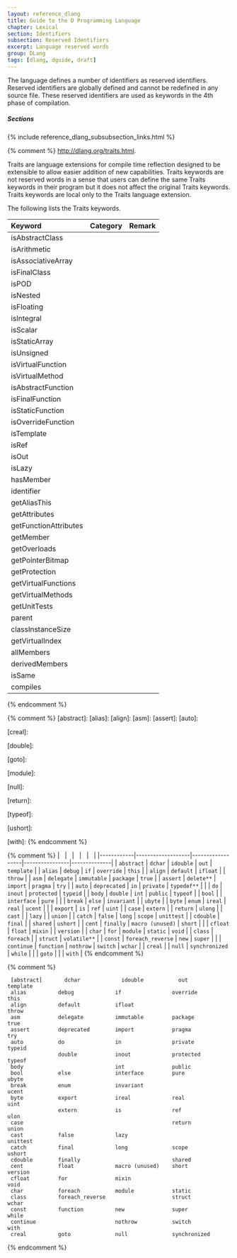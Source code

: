```yaml
---
layout: reference_dlang
title: Guide to the D Programming Language
chapter: Lexical
section: Identifiers
subsection: Reserved Identifiers
excerpt: Language reserved words
group: DLang
tags: [dlang, dguide, draft]
---
```


The language defines a number of identifiers as reserved identifiers.
Reserved identifiers are globally defined and cannot be redefined in any source file.
These reserved identifiers are used as keywords in the 4th phase of compilation.



##### Sections
{% include reference_dlang_subsubsection_links.html %}

{% comment %}
http://dlang.org/traits.html.

Traits are language extensions for compile time reflection designed to be extensible to allow easier addition of new capabilities.
Traits keywords are not reserved words in a sense that users can define the same Traits keywords in their program but it does not affect the original Traits keywords.
Traits keywords are local only to the Traits language extension.

The following lists the Traits keywords.

| Keyword         | Category    | Remark |
|:----------------|-------------|--------|
| isAbstractClass
| isArithmetic
| isAssociativeArray
| isFinalClass
| isPOD
| isNested
| isFloating
| isIntegral
| isScalar
| isStaticArray
| isUnsigned
| isVirtualFunction
| isVirtualMethod
| isAbstractFunction
| isFinalFunction
| isStaticFunction
| isOverrideFunction
| isTemplate
| isRef
| isOut
| isLazy
| hasMember
| identifier
| getAliasThis
| getAttributes
| getFunctionAttributes
| getMember
| getOverloads
| getPointerBitmap
| getProtection
| getVirtualFunctions
| getVirtualMethods
| getUnitTests
| parent
| classInstanceSize
| getVirtualIndex
| allMembers
| derivedMembers
| isSame
| compiles
{% endcomment %}


{% comment %}
[abstract]:
[alias]:
[align]:
[asm]:
[assert]:
[auto]:

[body]:
[bool]:
[break]:
[byte]:

[case]:
[cast]:
[catch]:
[cdouble]:
[cent]:
[cfloat]:
[char]:
[class]:
[const]:
[continue]:
[creal]:

[dchar]:
[debug]:
[default]:
[delegate]:
[deprecated]:
[do]:
[double]:

[else]:
[enum]:
[export]:
[extern]:

[false]:
[final]:
[finally]:
[float]:
[for]:
[foreach]:
[foreach_reverse]:
[function]:

[goto]:

[idouble]:
[if]:
[ifloat]:
[immutable]:
[import]:
[in]:
[inout]:
[int]:
[interface]:
[invariant]:
[ireal]:
[is]:

[lazy]:
[long]:

[macro (unused)]:
[mixin]:
[module]:

[new]:
[nothrow]:
[null]:

[out]:
[override]:

[package]:
[pragma]:
[private]:
[protected]:
[public]:
[pure]:

[real]:
[ref]:
[return]:

[scope]:
[shared]:
[short]:
[static]:
[struct]:
[super]:
[switch]:
[synchronized]:

[template]:
[this]:
[throw]:
[true]:
[try]:
[typeid]:
[typeof]:

[ubyte]:
[ucent]:
[uint]:
[ulong]:
[union]:
[unittest]:
[ushort]:

[version]:
[void]:

[wchar]:
[while]:
[with]:
{% endcomment %}


{% comment %}
| &nbsp;     | &nbsp;            | &nbsp;           | &nbsp;         | &nbsp;       |
|------------|-------------------|------------------|----------------|--------------|
| `abstract` | `dchar`           | `idouble`        | `out`          | `template`   |
| `alias`    | `debug`           | `if`             | `override`     | `this`       |
| `align`    | `default`         | `ifloat`         |                | `throw`      |
| `asm`      | `delegate`        | `immutable`      | `package`      | `true`       |
| `assert`   | `delete**`        | `import`         | `pragma`       | `try`        |
| `auto`     | `deprecated`      | `in`             | `private`      | `typedef**`  |
|            | `do`              | `inout`          | `protected`    | `typeid`     |
| `body`     | `double`          | `int`            | `public`       | `typeof`     |
| `bool`     |                   | `interface`      | `pure`         |              |
| `break`    | `else`            | `invariant`      |                | `ubyte`      |
| `byte`     | `enum`            | `ireal`          | `real`         | `ucent`      |
|            | `export`          | `is`             | `ref`          | `uint`       |
| `case`     | `extern`          |                  | `return`       | `ulong`      |
| `cast`     |                   | `lazy`           |                | `union`      |
| `catch`    | `false`           | `long`           | `scope`        | `unittest`   |
| `cdouble`  | `final`           |                  | `shared`       | `ushort`     |
| `cent`     | `finally`         | `macro (unused)` | `short`        |              |
| `cfloat`   | `float`           | `mixin`          |                | `version`    |
| `char`     | `for`             | `module`         | `static`       | `void`       |
| `class`    | `foreach`         |                  | `struct`       | `volatile**` |
| `const`    | `foreach_reverse` | `new`            | `super`        |              |
| `continue` | `function`        | `nothrow`        | `switch`       | `wchar`      |
| `creal`    |                   | `null`           | `synchronized` | `while`      |
|            | `goto`            |                  |                | `with`       |
{% endcomment %}

{% comment %}
~~~
 [abstract]       dchar             idouble           out             template
 alias          debug             if                override        this
 align          default           ifloat                            throw
 asm            delegate          immutable         package         true
 assert         deprecated        import            pragma          try
 auto           do                in                private         typeid
                double            inout             protected       typeof
 body                             int               public
 bool           else              interface         pure            ubyte
 break          enum              invariant                         ucent
 byte           export            ireal             real            uint
                extern            is                ref             ulon
 case                                               return          union
 cast           false             lazy                              unittest
 catch          final             long              scope           ushort
 cdouble        finally                             shared
 cent           float             macro (unused)    short           version           
 cfloat         for               mixin                             void
 char           foreach           module            static
 class          foreach_reverse                     struct          wchar
 const          function          new               super           while
 continue                         nothrow           switch          with
 creal          goto              null              synchronized
~~~
{% endcomment %}